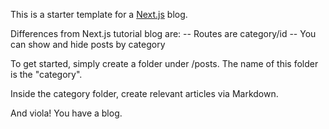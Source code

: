 This is a starter template for a [Next.js](https://nextjs.org/learn) blog.

Differences from Next.js tutorial blog are:
-- Routes are category/id
-- You can show and hide posts by category

To get started, simply create a folder under /posts. The name of this folder is the "category".

Inside the category folder, create relevant articles via Markdown.

And viola! You have a blog.